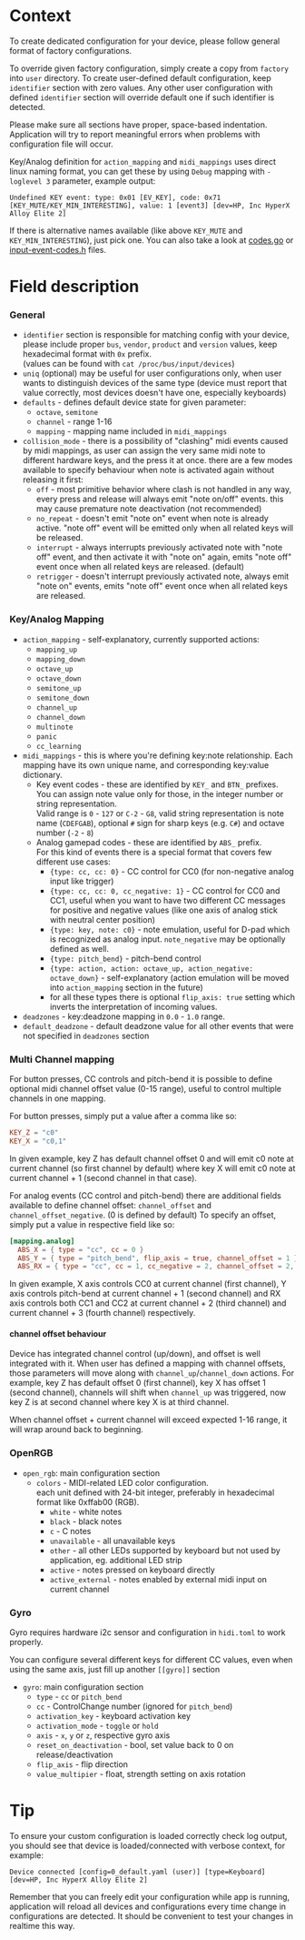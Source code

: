 # Context
To create dedicated configuration for your device, please follow general format of factory configurations.

To override given factory configuration, simply create a copy from `factory` into `user` directory.
To create user-defined default configuration, keep `identifier` section with zero values.
Any other user configuration with defined `identifier` section will override default one if such identifier is detected.

Please make sure all sections have proper, space-based indentation. Application will try to report meaningful errors
when problems with configuration file will occur.

Key/Analog definition for `action_mapping` and `midi_mappings` uses direct linux naming format, you can get these
by using `Debug` mapping with `-loglevel 3` parameter, example output:
```
Undefined KEY event: type: 0x01 [EV_KEY], code: 0x71 [KEY_MUTE/KEY_MIN_INTERESTING], value: 1 [event3] [dev=HP, Inc HyperX Alloy Elite 2]
```
If there is alternative names available (like above `KEY_MUTE` and `KEY_MIN_INTERESTING`), just pick one.
You can also take a look at [codes.go](https://github.com/holoplot/go-evdev/blob/c80ef6a93985029e8db7b4a5ca42af976b4ac1a4/codes.go)
or [input-event-codes.h](https://elixir.bootlin.com/linux/v5.17/source/include/uapi/linux/input-event-codes.h)
files.

# Field description

### General

- `identifier` section is responsible for matching config with your device,
  please include proper `bus`, `vendor`, `product` and `version` values, keep hexadecimal format with `0x` prefix.  
  (values can be found with `cat /proc/bus/input/devices`)
- `uniq` (optional) may be useful for user configurations only, when user wants to distinguish devices of the same type
  (device must report that value correctly, most devices doesn't have one, especially keyboards)
- `defaults` - defines default device state for given parameter:
  - `octave`, `semitone`
  - `channel` - range 1-16
  - `mapping` - mapping name included in `midi_mappings`
- `collision_mode` - there is a possibility of "clashing" midi events caused by midi mappings,
  as user can assign the very same midi note to different hardware keys, and the press it at once.
  there are a few modes available to specify behaviour when note is activated again without releasing it first:
  - `off` - most primitive behavior where clash is not handled in any way, every press and release will always
    emit "note on/off" events. this may cause premature note deactivation (not recommended)
  - `no_repeat` - doesn't emit "note on" event when note is already active.
    "note off" event will be emitted only when all related keys will be released.
  - `interrupt` - always interrupts previously activated note with "note off" event,
    and then activate it with "note on" again, emits "note off" event once when all related keys are released. (default)
  - `retrigger` - doesn't interrupt previously activated note, always emit "note on" events,
    emits "note off" event once when all related keys are released.

### Key/Analog Mapping

- `action_mapping` - self-explanatory, currently supported actions:
  - `mapping_up`
  - `mapping_down`
  - `octave_up`
  - `octave_down`
  - `semitone_up`
  - `semitone_down`
  - `channel_up`
  - `channel_down`
  - `multinote`
  - `panic`
  - `cc_learning`
- `midi_mappings` - this is where you're defining key:note relationship. Each mapping have its own
  unique name, and corresponding key:value dictionary.
  - Key event codes - these are identified by `KEY_` and `BTN_` prefixes.    
    You can assign note value only for those, in the integer number or string representation.  
    Valid range is `0` - `127` or `C-2` - `G8`, valid string representation is note name (`CDEFGAB`),
    optional `#` sign for sharp keys (e.g. `C#`) and octave number (`-2` - `8`)
  - Analog gamepad codes - these are identified by `ABS_` prefix.  
    For this kind of events there is a special format that covers few different use cases:
    - `{type: cc, cc: 0}` - CC control for CC0 (for non-negative analog input like trigger)
    - `{type: cc, cc: 0, cc_negative: 1}` - CC control for CC0 and CC1, useful when you want to have
      two different CC messages for positive and negative values
      (like one axis of analog stick with neutral center position)
    - `{type: key, note: c0}` - note emulation, useful for D-pad which is recognized as analog input.
      `note_negative` may be optionally defined as well.
    - `{type: pitch_bend}` - pitch-bend control
    - `{type: action, action: octave_up, action_negative: octave_down}` - self-explanatory (action emulation will be
      moved into `action_mapping` section in the future)
    - for all these types there is optional `flip_axis: true` setting which inverts the interpretation of incoming values.
- `deadzones` - key:deadzone mapping in `0.0` - `1.0` range.
- `default_deadzone` - default deadzone value for all other events  that were not specified in `deadzones` section

### Multi Channel mapping

For button presses, CC controls and pitch-bend it is possible to define optional midi channel offset value (0-15 range),
useful to control multiple channels in one mapping.

For button presses, simply put a value after a comma like so:
```toml
KEY_Z = "c0"
KEY_X = "c0,1"
```
In given example, key Z has default channel offset 0 and will emit c0 note at current channel (so first channel by default)
where key X will emit c0 note at current channel + 1 (second channel in that case).

For analog events (CC control and pitch-bend) there are additional fields available to define channel offset: 
`channel_offset` and `channel_offset_negative`. (0 is defined by default)
To specify an offset, simply put a value in respective field like so:
```toml
[mapping.analog]
  ABS_X = { type = "cc", cc = 0 }
  ABS_Y = { type = "pitch_bend", flip_axis = true, channel_offset = 1 }
  ABS_RX = { type = "cc", cc = 1, cc_negative = 2, channel_offset = 2, channel_offset_negative = 3 }
```
In given example, X axis controls CC0 at current channel (first channel), Y axis controls pitch-bend
at current channel + 1 (second channel) and RX axis controls both CC1 and CC2 at current channel + 2 (third channel)
and current channel + 3 (fourth channel) respectively.

#### channel offset behaviour

Device has integrated channel control (up/down), and offset is well integrated with it. When user has defined a mapping
with channel offsets, those parameters will move along with `channel_up`/`channel_down` actions.
For example, key Z has default offset 0 (first channel), key X has offset 1 (second channel), channels will shift when
`channel_up` was triggered, now key Z is at second channel where key X is at third channel.

When channel offset + current channel will exceed expected 1-16 range, it will wrap around back to beginning. 
 
### OpenRGB

- `open_rgb`: main configuration section
  - `colors` - MIDI-related LED color configuration.  
    each unit defined with 24-bit integer, preferably in hexadecimal format like 0xffab00 (RGB).
    - `white` - white notes
    - `black` - black notes
    - `c` - C notes
    - `unavailable` - all unavailable keys
    - `other` - all other LEDs supported by keyboard but not used by application, eg. additional LED strip
    - `active` - notes pressed on keyboard directly
    - `active_external` - notes enabled by external midi input on current channel

### Gyro

Gyro requires hardware i2c sensor and configuration in `hidi.toml` to work properly.

You can configure several different keys for different CC values, even when using
the same axis, just fill up another `[[gyro]]` section

- `gyro`: main configuration section
  - `type` - `cc` or `pitch_bend`
  - `cc` - ControlChange number (ignored for `pitch_bend`)
  - `activation_key` - keyboard activation key
  - `activation_mode` - `toggle` or `hold`
  - `axis` - `x`, `y` or `z`, respective gyro axis
  - `reset_on_deactivation` - bool, set value back to 0 on release/deactivation
  - `flip_axis` - flip direction
  - `value_multipier` - float, strength setting on axis rotation


# Tip

To ensure your custom configuration is loaded correctly check log output, you should see that device is
loaded/connected with verbose context, for example:
```
Device connected [config=0_default.yaml (user)] [type=Keyboard] [dev=HP, Inc HyperX Alloy Elite 2]
```

Remember that you can freely edit your configuration while app is running,
application will reload all devices and configurations every time change in configurations are detected.
It should be convenient to test your changes in realtime this way.